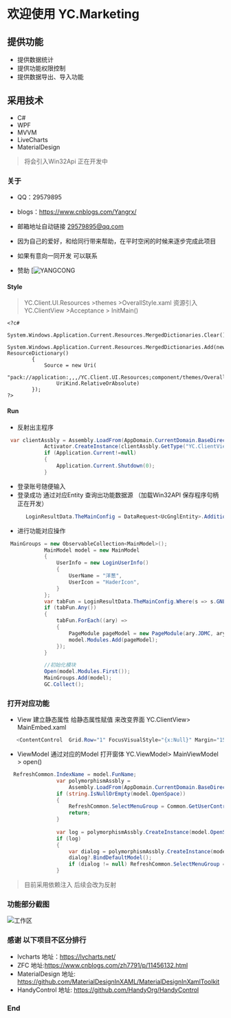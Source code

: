 # 欢迎使用 YC.Marketing

## 提供功能

* 提供数据统计
* 提供功能权限控制
* 提供数据导出、导入功能

## 采用技术

* C#
* WPF
* MVVM
* LiveCharts
* MaterialDesign

> 将会引入Win32Api  正在开发中


###  关于

* QQ：29579895

* blogs：<https://www.cnblogs.com/Yangrx/>
* 邮箱地址自动链接  29579895@qq.com

* 因为自己的爱好，和给同行带来帮助，在平时空闲的时候来逐步完成此项目
* 如果有意向一同开发 可以联系
* 赞助
  [![](http://chuantu.xyz/t6/703/1575893689x1033347913.png "YANGCONG")

#### Style
 >  YC.Client.UI.Resources >themes >OverallStyle.xaml
 > 资源引入    YC.ClientView >Acceptance > InitMain()

    <?c#
         System.Windows.Application.Current.Resources.MergedDictionaries.Clear();
            System.Windows.Application.Current.Resources.MergedDictionaries.Add(new ResourceDictionary()
            {
                Source = new Uri(
                    "pack://application:,,,/YC.Client.UI.Resources;component/themes/OverallStyle.xaml",
                    UriKind.RelativeOrAbsolute)
            });
    ?>


#### Run
* 反射出主程序
```c#
 var clientAssbly = Assembly.LoadFrom(AppDomain.CurrentDomain.BaseDirectory + "\\YC.ClientView.dll");
            Activator.CreateInstance(clientAssbly.GetType("YC.ClientView.Acceptance"));
            if (Application.Current!=null)
            {
                Application.Current.Shutdown(0);
            }
```
* 登录账号随便输入
* 登录成功 通过对应Entity 查询出功能数据源 （加载Win32API 保存程序句柄 正在开发）
```c#
      LoginResultData.TheMainConfig = DataRequest<UcGnglEntity>.Addition(new UcGnglEntity());
```
* 进行功能对应操作
```c#
 MainGroups = new ObservableCollection<MainModel>();
            MainModel model = new MainModel
            {
                UserInfo = new LoginUserInfo()
                {
                    UserName = "洋葱",
                    UserIcon = "HaderIcon",
                }
            };
            var tabFun = LoginResultData.TheMainConfig.Where(s => s.GNLX == 1).OrderBy(s => s.JDPX).ToList();
            if (tabFun.Any())
            {
                tabFun.ForEach((ary) =>
                {
                    PageModule pageModel = new PageModule(ary.JDMC, ary.JDSX, ary.JDPX);
                    model.Modules.Add(pageModel);
                });
            }

            //初始化模块
            Open(model.Modules.First());
            MainGroups.Add(model);
            GC.Collect();
```

### 打开对应功能
* View 建立静态属性 给静态属性赋值 来改变界面  YC.ClientView>  MainEmbed.xaml
```c#
   <ContentControl  Grid.Row="1" FocusVisualStyle="{x:Null}" Margin="15" Content="{Binding Path=(commons:RefreshCommon.SelectMenuGroup)}" />
```
* ViewModel 通过对应的Model  打开窗体  YC.ViewModel> MainViewModel > open()
```c#
  RefreshCommon.IndexName = model.FunName;
                var polymorphismAssbly =
                    Assembly.LoadFrom(AppDomain.CurrentDomain.BaseDirectory + "\\YC.ClientView.dll");
                if (string.IsNullOrEmpty(model.OpenSpace))
                {
                    RefreshCommon.SelectMenuGroup = Common.GetUserControl("YC.ClientView.DefaultViewPage");
                    return;
                }
            
                var log = polymorphismAssbly.CreateInstance(model.OpenSpace) is IModel;
                if (log)
                {
                    var dialog = polymorphismAssbly.CreateInstance(model.OpenSpace) as IModel;
                    dialog?.BindDefaultModel();
                    if (dialog != null) RefreshCommon.SelectMenuGroup = dialog.GetView();
                }
```


> 目前采用依赖注入 后续会改为反射

### 功能部分截图

![工作区](http://chuantu.xyz/t6/703/1575894654x1033347913.png "工作区")

### 感谢 以下项目不区分排行
* lvcharts 地址：https://lvcharts.net/
* ZFC 地址:https://www.cnblogs.com/zh7791/p/11456132.html
* MaterialDesign 地址: https://github.com/MaterialDesignInXAML/MaterialDesignInXamlToolkit
* HandyControl 地址: https://github.com/HandyOrg/HandyControl

### End
